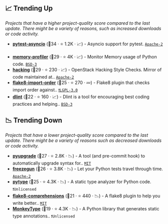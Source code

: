 ## 📈 Trending Up

_Projects that have a higher project-quality score compared to the last update. There might be a variety of reasons, such as increased downloads or code activity._

- <b><a href="https://github.com/pytest-dev/pytest-asyncio">pytest-asyncio</a></b> (🥈34 ·  ⭐ 1.2K · 📈) - Asyncio support for pytest. <code><a href="http://bit.ly/3nYMfla">Apache-2</a></code> <code><img src="https://docs.pytest.org/en/stable/_static/favicon.png" style="display:inline;" width="13" height="13"></code>
- <b><a href="https://github.com/pythonprofilers/memory_profiler">memory-profiler</a></b> (🥈29 ·  ⭐ 4K · 📈) - Monitor Memory usage of Python code. <code><a href="http://bit.ly/3aKzpTv">BSD-3</a></code>
- <b><a href="https://github.com/openstack/hacking">hacking</a></b> (🥈29 ·  ⭐ 230 · 📈) - OpenStack Hacking Style Checks. Mirror of code maintained at.. <code><a href="http://bit.ly/3nYMfla">Apache-2</a></code> <code><img src="https://cdn.iconscout.com/icon/free/png-256/8-eight-digital-number-numerical-numbers-36025.png" style="display:inline;" width="13" height="13"></code>
- <b><a href="https://github.com/PyCQA/flake8-import-order">flake8-import-order</a></b> (🥉25 ·  ⭐ 270 · 💤) - Flake8 plugin that checks import order against.. <code><a href="http://bit.ly/37RvQcA">❗️LGPL-3.0</a></code> <code><img src="https://cdn.iconscout.com/icon/free/png-256/8-eight-digital-number-numerical-numbers-36025.png" style="display:inline;" width="13" height="13"></code>
- <b><a href="https://github.com/dlint-py/dlint">dlint</a></b> (🥉22 ·  ⭐ 160 · 📈) - Dlint is a tool for encouraging best coding practices and helping.. <code><a href="http://bit.ly/3aKzpTv">BSD-3</a></code>

## 📉 Trending Down

_Projects that have a lower project-quality score compared to the last update. There might be a variety of reasons such as decreased downloads or code activity._

- <b><a href="https://github.com/asottile/pyupgrade">pyupgrade</a></b> (🥈27 ·  ⭐ 2.8K · 📉) - A tool (and pre-commit hook) to automatically upgrade syntax for.. <code><a href="http://bit.ly/34MBwT8">MIT</a></code>
- <b><a href="https://github.com/spulec/freezegun">freezegun</a></b> (🥉26 ·  ⭐ 3.8K · 📉) - Let your Python tests travel through time. <code><a href="http://bit.ly/3nYMfla">Apache-2</a></code>
- <b><a href="https://github.com/google/pytype">pytype</a></b> (🥉25 ·  ⭐ 4.3K · 📉) - A static type analyzer for Python code. <code>❗Unlicensed</code>
- <b><a href="https://github.com/adamchainz/flake8-comprehensions">flake8-comprehensions</a></b> (🥉21 ·  ⭐ 440 · 📉) - A flake8 plugin to help you write better.. <code><a href="http://bit.ly/34MBwT8">MIT</a></code> <code><img src="https://cdn.iconscout.com/icon/free/png-256/8-eight-digital-number-numerical-numbers-36025.png" style="display:inline;" width="13" height="13"></code>
- <b><a href="https://github.com/Instagram/MonkeyType">MonkeyType</a></b> (🥉19 ·  ⭐ 4.3K · 📉) - A Python library that generates static type annotations.. <code>❗Unlicensed</code>

